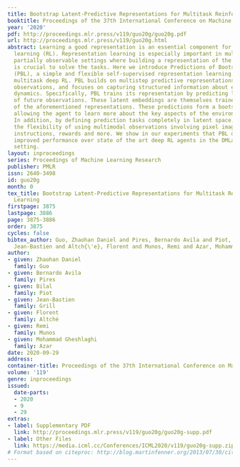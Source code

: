 ```yaml
---
title: Bootstrap Latent-Predictive Representations for Multitask Reinforcement Learning
booktitle: Proceedings of the 37th International Conference on Machine Learning
year: '2020'
pdf: http://proceedings.mlr.press/v119/guo20g/guo20g.pdf
url: http://proceedings.mlr.press/v119/guo20g.html
abstract: Learning a good representation is an essential component for deep reinforcement
  learning (RL). Representation learning is especially important in multitask and
  partially observable settings where building a representation of the unknown environment
  is crucial to solve the tasks. Here we introduce Predictions of Bootstrapped Latents
  (PBL), a simple and flexible self-supervised representation learning algorithm for
  multitask deep RL. PBL builds on multistep predictive representations of future
  observations, and focuses on capturing structured information about environment
  dynamics. Specifically, PBL trains its representation by predicting latent embeddings
  of future observations. These latent embeddings are themselves trained to be predictive
  of the aforementioned representations. These predictions form a bootstrapping effect,
  allowing the agent to learn more about the key aspects of the environment dynamics.
  In addition, by defining prediction tasks completely in latent space, PBL provides
  the flexibility of using multimodal observations involving pixel images, language
  instructions, rewards and more. We show in our experiments that PBL delivers across-the-board
  improved performance over state of the art deep RL agents in the DMLab-30 multitask
  setting.
layout: inproceedings
series: Proceedings of Machine Learning Research
publisher: PMLR
issn: 2640-3498
id: guo20g
month: 0
tex_title: Bootstrap Latent-Predictive Representations for Multitask Reinforcement
  Learning
firstpage: 3875
lastpage: 3886
page: 3875-3886
order: 3875
cycles: false
bibtex_author: Guo, Zhaohan Daniel and Pires, Bernardo Avila and Piot, Bilal and Grill,
  Jean-Bastien and Altch{\'e}, Florent and Munos, Remi and Azar, Mohammad Gheshlaghi
author:
- given: Zhaohan Daniel
  family: Guo
- given: Bernardo Avila
  family: Pires
- given: Bilal
  family: Piot
- given: Jean-Bastien
  family: Grill
- given: Florent
  family: Altché
- given: Remi
  family: Munos
- given: Mohammad Gheshlaghi
  family: Azar
date: 2020-09-29
address: 
container-title: Proceedings of the 37th International Conference on Machine Learning
volume: '119'
genre: inproceedings
issued:
  date-parts:
  - 2020
  - 9
  - 29
extras:
- label: Supplementary PDF
  link: http://proceedings.mlr.press/v119/guo20g/guo20g-supp.pdf
- label: Other Files
  link: https://media.icml.cc/Conferences/ICML2020/v119/guo20g-supp.zip
# Format based on citeproc: http://blog.martinfenner.org/2013/07/30/citeproc-yaml-for-bibliographies/
---
```

